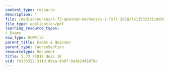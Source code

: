 ```yaml
---
content_type: resource
description: ''
file: /media/courses/5-73-quantum-mechanics-i-fall-2018/7e135322311dd9ea9b9f0a382d41079c_MIT5_73F18_quiz16.pdf
file_type: application/pdf
learning_resource_types:
- Exams
ocw_type: OCWFile
parent_title: Exams & Quizzes
parent_type: CourseSection
resourcetype: Document
title: 5.73 F2018 Quiz 16
uid: 7e135322-311d-d9ea-9b9f-0a382d41079c
---
```

